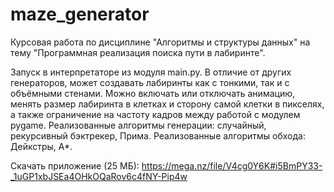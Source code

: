 # maze_generator
Курсовая работа по дисциплине "Алгоритмы и структуры данных" на тему "Программная реализация поиска пути в лабиринте".

Запуск в интерпретаторе из модуля main.py.
В отличие от других генераторов, может создавать лабиринты как с тонкими, так и с объёмными стенами. Можно включать или отключать анимацию, менять размер лабиринта в клетках и сторону самой клетки в пикселях, а также ограничение на частоту кадров между работой с модулем pygame.
Реализованные алгоритмы генерации: случайный, рекурсивный бэктрекер, Прима.
Реализованные алгоритмы обхода: Дейкстры, А*.

Скачать приложение (25 МБ): https://mega.nz/file/V4cg0Y6K#i5BmPY33-_1uGP1xbJSEa4OHkOQaRov6c4fNY-Pip4w
